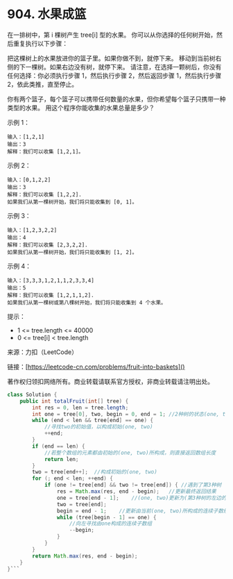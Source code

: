 # 904. 水果成篮
在一排树中，第 i 棵树产生 tree[i] 型的水果。
你可以从你选择的任何树开始，然后重复执行以下步骤：

把这棵树上的水果放进你的篮子里。如果你做不到，就停下来。
移动到当前树右侧的下一棵树。如果右边没有树，就停下来。
请注意，在选择一颗树后，你没有任何选择：你必须执行步骤 1，然后执行步骤 2，然后返回步骤 1，然后执行步骤 2，依此类推，直至停止。

你有两个篮子，每个篮子可以携带任何数量的水果，但你希望每个篮子只携带一种类型的水果。
用这个程序你能收集的水果总量是多少？


示例 1：

```
输入：[1,2,1]
输出：3
解释：我们可以收集 [1,2,1]。
```
示例 2：

```
输入：[0,1,2,2]
输出：3
解释：我们可以收集 [1,2,2].
如果我们从第一棵树开始，我们将只能收集到 [0, 1]。
```
示例 3：

```
输入：[1,2,3,2,2]
输出：4
解释：我们可以收集 [2,3,2,2].
如果我们从第一棵树开始，我们将只能收集到 [1, 2]。
```
示例 4：

```
输入：[3,3,3,1,2,1,1,2,3,3,4]
输出：5
解释：我们可以收集 [1,2,1,1,2].
如果我们从第一棵树或第八棵树开始，我们将只能收集到 4 个水果。
```

提示：

- 1 <= tree.length <= 40000
- 0 <= tree[i] < tree.length

来源：力扣（LeetCode）

链接：[https://leetcode-cn.com/problems/fruit-into-baskets]()

著作权归领扣网络所有。商业转载请联系官方授权，非商业转载请注明出处。

```java
class Solution {
    public int totalFruit(int[] tree) {
        int res = 0, len = tree.length;
        int one = tree[0], two, begin = 0, end = 1; //2种树的状态(one, two)， one初始化为tree数组的第1个元素
        while (end < len && tree[end] == one) {   
            //寻找two的初始值，以构成初始(one, two)
            ++end;
        }
        if (end == len) {
            //若整个数组的元素都由初始的(one, two)所构成，则直接返回数组长度
            return len; 
        }
        two = tree[end++];  //构成初始的(one, two)
        for (; end < len; ++end) {
            if (one != tree[end] && two != tree[end]) { //遇到了第3种树
                res = Math.max(res, end - begin);   //更新最终返回结果
                one = tree[end - 1];    //(one, two)更新为(第3种树的左边的树, 第3种树)
                two = tree[end];
                begin = end - 1;    //更新由当前(one, two)所构成的连续子数组的左边界
                while (tree[begin - 1] == one) {   
                    //向左寻找由one构成的连续子数组
                    --begin;
                }
            }
        }
        return Math.max(res, end - begin);
    }
}```